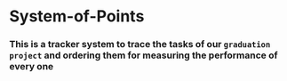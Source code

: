 # System-of-Points
### This is a tracker system to trace the tasks of our `` graduation project ``   and ordering them for measuring the performance of every one 
